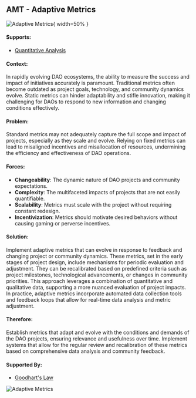 ## AMT - Adaptive Metrics

![Adaptive Metrics](output/illustrations/adaptive_metrics.png){ width=50% }

#### Supports:

* [Quantitative Analysis](/patterns/quantitative_analysis.md)

#### Context:

In rapidly evolving DAO ecosystems, the ability to measure the success and impact of initiatives accurately is paramount. Traditional metrics often become outdated as project goals, technology, and community dynamics evolve. Static metrics can hinder adaptability and stifle innovation, making it challenging for DAOs to respond to new information and changing conditions effectively.

#### Problem:

Standard metrics may not adequately capture the full scope and impact of projects, especially as they scale and evolve. Relying on fixed metrics can lead to misaligned incentives and misallocation of resources, undermining the efficiency and effectiveness of DAO operations.

#### Forces:

- **Changeability**: The dynamic nature of DAO projects and community expectations.
- **Complexity**: The multifaceted impacts of projects that are not easily quantifiable.
- **Scalability**: Metrics must scale with the project without requiring constant redesign.
- **Incentivization**: Metrics should motivate desired behaviors without causing gaming or perverse incentives.

#### Solution:

Implement adaptive metrics that can evolve in response to feedback and changing project or community dynamics. These metrics, set in the early stages of project design, include mechanisms for periodic evaluation and adjustment. They can be recalibrated based on predefined criteria such as project milestones, technological advancements, or changes in community priorities. This approach leverages a combination of quantitative and qualitative data, supporting a more nuanced evaluation of project impacts. In practice, adaptive metrics incorporate automated data collection tools and feedback loops that allow for real-time data analysis and metric adjustment.

#### Therefore:

Establish metrics that adapt and evolve with the conditions and demands of the DAO projects, ensuring relevance and usefulness over time. Implement systems that allow for the regular review and recalibration of these metrics based on comprehensive data analysis and community feedback.

#### Supported By:

* [Goodhart's Law](/patterns/goodharts_law.md)

![Adaptive Metrics](output/adaptive_metrics_specific_graph.png)
